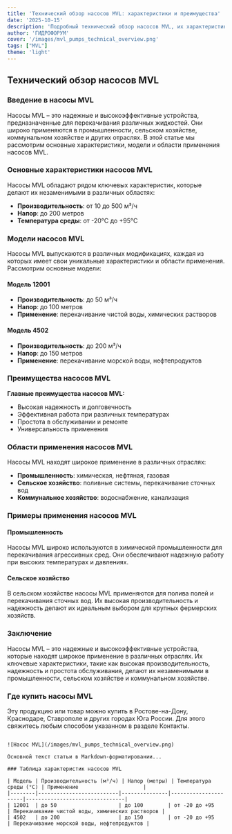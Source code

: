 ```yaml
---
title: 'Технический обзор насосов MVL: характеристики и преимущества'
date: '2025-10-15'
description: 'Подробный технический обзор насосов MVL, их характеристики, модели и области применения. Узнайте, где купить насосы MVL в Ростове-на-Дону, Краснодаре, Ставрополе и других городах Юга России.'
author: 'ГИДРОФОРУМ'
cover: '/images/mvl_pumps_technical_overview.png'
tags: ["MVL"]
theme: 'light'
---
```


## Технический обзор насосов MVL

### Введение в насосы MVL
Насосы MVL – это надежные и высокоэффективные устройства, предназначенные для перекачивания различных жидкостей. Они широко применяются в промышленности, сельском хозяйстве, коммунальном хозяйстве и других отраслях. В этой статье мы рассмотрим основные характеристики, модели и области применения насосов MVL.

### Основные характеристики насосов MVL

Насосы MVL обладают рядом ключевых характеристик, которые делают их незаменимыми в различных областях:

- **Производительность**: от 10 до 500 м³/ч
- **Напор**: до 200 метров
- **Температура среды**: от -20°C до +95°C

### Модели насосов MVL

Насосы MVL выпускаются в различных модификациях, каждая из которых имеет свои уникальные характеристики и области применения. Рассмотрим основные модели:

#### Модель 12001
- **Производительность**: до 50 м³/ч
- **Напор**: до 100 метров
- **Применение**: перекачивание чистой воды, химических растворов

#### Модель 4502
- **Производительность**: до 200 м³/ч
- **Напор**: до 150 метров
- **Применение**: перекачивание морской воды, нефтепродуктов

### Преимущества насосов MVL

**Главные преимущества насосов MVL:**
- Высокая надежность и долговечность
- Эффективная работа при различных температурах
- Простота в обслуживании и ремонте
- Универсальность применения

### Области применения насосов MVL

Насосы MVL находят широкое применение в различных отраслях:

- **Промышленность**: химическая, нефтяная, газовая
- **Сельское хозяйство**: поливные системы, перекачивание сточных вод
- **Коммунальное хозяйство**: водоснабжение, канализация

### Примеры применения насосов MVL

#### Промышленность
Насосы MVL широко используются в химической промышленности для перекачивания агрессивных сред. Они обеспечивают надежную работу при высоких температурах и давлениях.

#### Сельское хозяйство
В сельском хозяйстве насосы MVL применяются для полива полей и перекачивания сточных вод. Их высокая производительность и надежность делают их идеальным выбором для крупных фермерских хозяйств.

### Заключение

Насосы MVL – это надежные и высокоэффективные устройства, которые находят широкое применение в различных отраслях. Их ключевые характеристики, такие как высокая производительность, надежность и простота обслуживания, делают их незаменимыми в промышленности, сельском хозяйстве и коммунальном хозяйстве.

### Где купить насосы MVL

Эту продукцию или товар можно купить в Ростове-на-Дону, Краснодаре, Ставрополе и других городах Юга России. Для этого свяжитесь любым способом указанном в разделе Контакты.
```

![Насос MVL](/images/mvl_pumps_technical_overview.png)

Основной текст статьи в Markdown-форматировании...

### Таблица характеристик насосов MVL

| Модель | Производительность (м³/ч) | Напор (метры) | Температура среды (°C) | Применение                     |
|--------|--------------------------|---------------|----------------------|--------------------------------|
| 12001  | до 50                    | до 100        | от -20 до +95         | Перекачивание чистой воды, химических растворов |
| 4502   | до 200                   | до 150        | от -20 до +95         | Перекачивание морской воды, нефтепродуктов |
